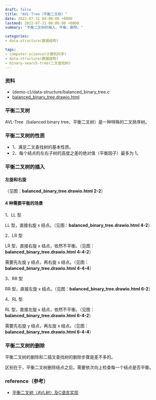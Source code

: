 ```yaml
---
draft: false
title: "AVL-Tree（平衡二叉树）"
date: 2022-07-31 08:00:00 +0800
lastmod: 2022-07-31 08:00:00 +0800
summary: "平衡二叉树的插入、平衡、删除。"

categories:
- data-structure(数据结构)

tags:
- computer-science(计算机科学)
- data-structure(数据结构)
- binary-search-tree(二叉查找树)
---
```


### 资料

- {demo-c}/data-structure/balanced_binary_tree.c
- <a href="/drawio/computer-science/data-structure/balanced_binary_tree.drawio.html">balanced_binary_tree.drawio.html</a>

### 平衡二叉树

AVL-Tree（balanced binary tree、平衡二叉树）是一种特殊的二叉排序树。

### 平衡二叉树的性质

- 1、满足二叉查找树的基本性质。
- 2、每个结点的左右子树的高度之差的绝对值（平衡因子）最多为 1。

### 平衡二叉树的插入

#### 左旋和右旋

（见图：**balanced_binary_tree.drawio.html 2-2**）

#### 4 种需要平衡的场景

1、LL 型

LL 型，直接右旋 x 结点。（见图：**balanced_binary_tree.drawio.html 4-2**）

2、LR 型

LR 型，直接右旋 x 结点，依然不平衡。（见图：**balanced_binary_tree.drawio.html 4-4-2**）

需要先左旋 y 结点，再右旋 x 结点。（见图：**balanced_binary_tree.drawio.html 4-4-4**）

3、RR 型

RR 型，直接左旋 x 结点。（见图：**balanced_binary_tree.drawio.html 6-2**）

4、RL 型

RL 型，直接左旋 x 结点，依然不平衡。（见图：**balanced_binary_tree.drawio.html 6-4-2**）

需要先右旋 y 结点，再左旋 x 结点。（见图：**balanced_binary_tree.drawio.html 6-4-4**）

### 平衡二叉树的删除

平衡二叉树的删除和二插叉查找树的删除步骤是差不多的。

区别在于，平衡二叉树删除结点之后，需要依次向上检查每一个结点是否平衡。

### reference（参考）

- [平衡二叉树（AVL树）及C语言实现](http://c.biancheng.net/view/3432.html)
